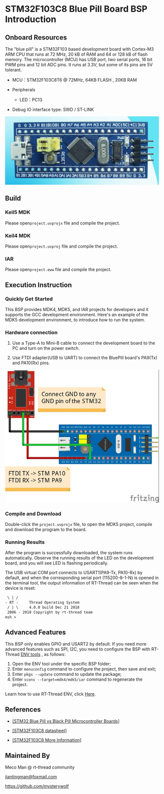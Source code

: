 # STM32F103C8 Blue Pill Board BSP Introduction

## Onboard Resources

The "blue pill" is a STM32F103 based development board with Cortex-M3 ARM CPU that runs at 72 MHz, 20 kB of RAM and 64 or 128 kB of flash memory. The microcontroller (MCU) has USB port, two serial ports, 16 bit PWM pins and 12 bit ADC pins. It runs at 3.3V, but some of its pins are 5V tolerant.

- MCU：STM32F103C8T6 @ 72MHz, 64KB FLASH , 20KB RAM

- Peripherals
  
  - LED：PC13
  
- Debug IO interface type: SWD / ST-LINK

  

![board](figures/board1.jpg)



## Build

### Keil5 MDK

Please open`project.uvprojx` file and compile the project. 

### Keil4 MDK

Please open`project.uvproj` file and compile the project. 

### IAR

Please open`project.eww` file and compile the project. 



## Execution Instruction

### Quickly Get Started

This BSP provides MDK4, MDK5, and IAR projects for developers and it supports the GCC development environment. Here's an example of the MDK5 development environment, to introduce how to run the system.

### Hardware connection

1) Use a Type-A to Mini-B cable to connect the development board to the PC and turn on the power switch. 

2) Use FTDI adapter(USB to UART) to connect the BluePill board's PA9(Tx) and PA10(Rx) pins.

![connection](figures\connection.jpg)

### Compile and Download

Double-click the `project.uvprojx` file, to open the MDK5 project, compile and download the program to the board.

### Running Results

After the program is successfully downloaded, the system runs automatically. Observe the running results of the LED on the development board, and you will see LED is flashing periodically.

The USB virtual COM port connects to USART1(PA9-Tx, PA10-Rx) by default, and when the corresponding serial port (115200-8-1-N) is opened in the terminal tool, the output information of RT-Thread can be seen when the device is reset:

```shell
 \ | /
- RT -     Thread Operating System
 / | \     4.0.0 build Dec 21 2018
 2006 - 2018 Copyright by rt-thread team
msh >
```



## **Advanced Features**

This BSP only enables GPIO and USART2 by default. If you need more advanced features such as SPI, I2C, you need to configure the BSP with RT-Thread [ENV tools](https://www.rt-thread.io/download.html?download=Env) , as follows:

1. Open the ENV tool under the specific BSP folder;
2. Enter `menuconfig` command to configure the project, then save and exit;
3. Enter `pkgs --update` command to update the package;
4. Enter `scons --target=mdk4/mdk5/iar` command to regenerate the project.

Learn how to use RT-Thread ENV, click [Here](https://github.com/RT-Thread/rtthread-manual-doc/blob/master/env/env.md).



## References

- [[STM32 Blue Pill vs Black Pill Microcontroller Boards]](https://www.youtube.com/watch?v=QCdnO43RBK4&t=875s)

- [[STM32F103C8 datasheet]]( https://www.st.com/resource/en/datasheet/stm32f103c8.pdf)

- [[STM32F103C8 More Information]](https://www.st.com/en/microcontrollers-microprocessors/stm32f103c8.html#overview)




## Maintained By

Meco Man @ rt-thread community

jiantingman@foxmail.com 

https://github.com/mysterywolf
